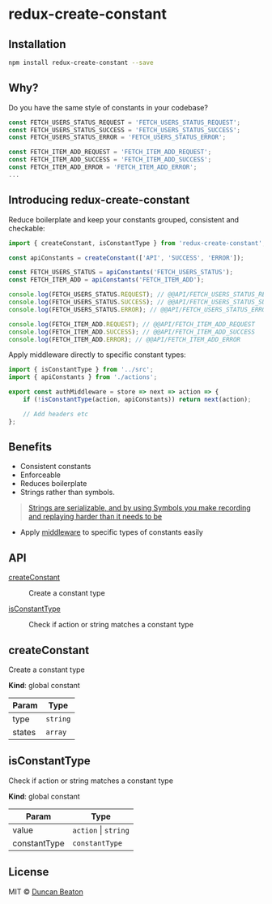 # redux-create-constant

## Installation

```sh
npm install redux-create-constant --save
```

## Why?

Do you have the same style of constants in your codebase?

```js
const FETCH_USERS_STATUS_REQUEST = 'FETCH_USERS_STATUS_REQUEST';
const FETCH_USERS_STATUS_SUCCESS = 'FETCH_USERS_STATUS_SUCCESS';
const FETCH_USERS_STATUS_ERROR = 'FETCH_USERS_STATUS_ERROR';

const FETCH_ITEM_ADD_REQUEST = 'FETCH_ITEM_ADD_REQUEST';
const FETCH_ITEM_ADD_SUCCESS = 'FETCH_ITEM_ADD_SUCCESS';
const FETCH_ITEM_ADD_ERROR = 'FETCH_ITEM_ADD_ERROR';
...
```

## Introducing redux-create-constant

Reduce boilerplate and keep your constants grouped, consistent and checkable:

```js
import { createConstant, isConstantType } from 'redux-create-constant';

const apiConstants = createConstant(['API', 'SUCCESS', 'ERROR']);

const FETCH_USERS_STATUS = apiConstants('FETCH_USERS_STATUS');
const FETCH_ITEM_ADD = apiConstants('FETCH_ITEM_ADD');

console.log(FETCH_USERS_STATUS.REQUEST); // @@API/FETCH_USERS_STATUS_REQUEST
console.log(FETCH_USERS_STATUS.SUCCESS); // @@API/FETCH_USERS_STATUS_SUCCESS
console.log(FETCH_USERS_STATUS.ERROR); // @@API/FETCH_USERS_STATUS_ERROR

console.log(FETCH_ITEM_ADD.REQUEST); // @@API/FETCH_ITEM_ADD_REQUEST
console.log(FETCH_ITEM_ADD.SUCCESS); // @@API/FETCH_ITEM_ADD_SUCCESS
console.log(FETCH_ITEM_ADD.ERROR); // @@API/FETCH_ITEM_ADD_ERROR
```

Apply middleware directly to specific constant types:

```js
import { isConstantType } from '../src';
import { apiConstants } from './actions';

export const authMiddleware = store => next => action => {
	if (!isConstantType(action, apiConstants)) return next(action);

	// Add headers etc
};
```

## Benefits

* Consistent constants
* Enforceable
* Reduces boilerplate
* Strings rather than symbols.

> [Strings are serializable, and by using Symbols you make recording and replaying harder than it needs to be](https://redux.js.org/recipes/reducing-boilerplate#actions)

* Apply [middleware](https://github.com/reactjs/redux/blob/master/docs/advanced/Middleware.md) to specific types of constants easily


## API

<dl>
<dt><a href="#createConstant">createConstant</a></dt>
<dd><p>Create a constant type</p>
</dd>
<dt><a href="#isConstantType">isConstantType</a></dt>
<dd><p>Check if action or string matches a constant type</p>
</dd>
</dl>

<a name="createConstant"></a>

## createConstant
Create a constant type

**Kind**: global constant

| Param | Type |
| --- | --- |
| type | <code>string</code> |
| states | <code>array</code> |

<a name="isConstantType"></a>

## isConstantType
Check if action or string matches a constant type

**Kind**: global constant

| Param | Type |
| --- | --- |
| value | <code>action</code> \| <code>string</code> |
| constantType | <code>constantType</code> |

## License

MIT © [Duncan Beaton](http://dunckr.com)
